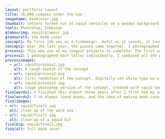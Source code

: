 ```yaml
---
layout: portfolio-layout
title: 20,000 Leagues Under the Sea
imagename: bookcover.jpg
thumbalt: letters formed out of squid tentacles on a wooden background.
tools: Photoshop, InDesign
glamourimg: squid/glamour.jpg
glamouralt: the book cover
concept1: My first job was as a fishmonger. Awful as it sounds, it taught me how to find beauty in everything. I handled squid all the time, and the texture was always incredible. When I decided to redesign the cover for 20, 000 Leagues under the Sea, squid was the perfect medium.
concept2: Over the last year, the pieces came together. I photographed the squids, and the project began to take shape. I created several versions, which I brought to portfolio reviews and revised it.
process1: This was one of my longest projects to complete. The first version was a vector rendition, which failed to capture the idea and intent. I decided to go with my original idea, which was to get actual squid tentacles and create the letters.
process2: I photographed each letter individually. I combined all the photos into a single image, a process I started last year; the final image produced was closer to my intent. I took the piece to a variety of portfolio viewings, and the feedback helped solidify the idea and complete the digital typography.
processimages:
  - url: squid/process1.jpg
    alt: A rough sketch of the concept
  - url: squid/process2.png
    alt: first rendition of the concept, digitally set white type on a black background.
  - url: squid/process3.jpg
    alt: rough photoshop version of the concept, created with squid tentacles.
finalwords1: I finished this almost three years after I first had my idea. I'm glad it took me so long to complete, it allowed me to see how an idea can progress over time and how my work and style has changed since I began.
finalwords2: I've always loved books, and the idea of making book covers, creating the type and ideas is something I've always wanted to do. Creating organic type was wonderful, and something I will incorporate into many other projects!
finalimages:
- url: squid/final1.jpg
  alt: close up of the word sea
- url: squid/final2.jpg
  alt: close up of a squid bit
finalbig: squid/final3.jpg
finalalt: full book cover
---
```

